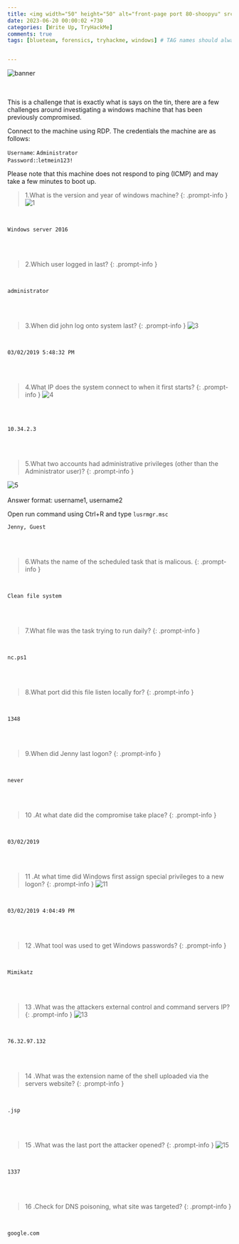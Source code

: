 ```yaml
---
title: <img width="50" height="50" alt="front-page port 80-shoopyu" src="https://github.com/thelocalh0st/thelocalh0st.github.io/assets/125783410/a862b8fe-2adb-4176-a222-6a20cbe4ef2c">Investigating Windows | Tryhackme
date: 2023-06-20 00:00:02 +730
categories: [Write Up, TryHackMe]
comments: true
tags: [blueteam, forensics, tryhackme, windows] # TAG names should always be lowercase


---
```



<!-- Comment for Image 
![7](https://github.com/thelocalh0st/thelocalh0st.github.io/assets/125783410/30985fd6-7ba8-4c27-9721-c2689a0bc6c1)
![8](https://github.com/thelocalh0st/thelocalh0st.github.io/assets/125783410/93901b82-98d7-479e-bb9d-869c78881814)
-->



![banner](https://github.com/thelocalh0st/thelocalh0st.github.io/assets/125783410/a862b8fe-2adb-4176-a222-6a20cbe4ef2c)
<br><br><br>

This is a challenge that is exactly what is says on the tin, there are a few challenges around investigating a windows machine that has been previously compromised.

Connect to the machine using RDP. The credentials the machine are as follows:

`Username`: `Administrator`  
`Password:`:`letmein123!`

Please note that this machine does not respond to ping (ICMP) and may take a few minutes to boot up.



>1.What is the version and year of  windows machine?
{: .prompt-info }
![1](https://github.com/thelocalh0st/thelocalh0st.github.io/assets/125783410/9e0cf089-f0a0-4b63-94e9-8de71aa91c47)

<br>

```Answer
Windows server 2016
```
<br><br>

>2.Which user logged in last?
{: .prompt-info }
<br>

```Answer
administrator
```
<br><br>

>3.When did john log onto system last?
{: .prompt-info }
![3](https://github.com/thelocalh0st/thelocalh0st.github.io/assets/125783410/2cef5068-1afe-4144-b57a-3608a30df868)

<br>

```Answer
03/02/2019 5:48:32 PM
```
<br><br>


>4.What IP does the system connect to when it first starts?
{: .prompt-info }
![4](https://github.com/thelocalh0st/thelocalh0st.github.io/assets/125783410/c1042a54-b025-42e8-8784-fdc658d029fa)

<br><br>

```Answer
10.34.2.3
```
<br><br>


>5.What two accounts had administrative privileges (other than the Administrator user)?
{: .prompt-info }

![5](https://github.com/thelocalh0st/thelocalh0st.github.io/assets/125783410/02e960b2-cd8f-4acd-a12c-b2e86ec53638)
<br><br>
Answer format: username1, username2

Open run command using Ctrl+R and type `lusrmgr.msc`
```Answer
Jenny, Guest
```
<br><br>


>6.Whats the name of the scheduled task that is malicous.
{: .prompt-info }
<br>

```Answer
Clean file system
```
<br><br>


>7.What file was the task trying to run daily?
{: .prompt-info }
<br>

```Answer
nc.ps1
```
<br><br>


>8.What port did this file listen locally for?
{: .prompt-info }
<br>


```Answer
1348
```
<br><br>

>9.When did Jenny last logon?
{: .prompt-info }
<br>


```Answer
never
```
<br><br>

>10 .At what date did the compromise take place?
{: .prompt-info }
<br>


```Answer
03/02/2019
```
<br><br>

>11 .At what time did Windows first assign special privileges to a new logon?
{: .prompt-info }
![11](https://github.com/thelocalh0st/thelocalh0st.github.io/assets/125783410/2d4848c8-2bad-48a8-8d12-7b2abd346165)

<br>


```Answer
03/02/2019 4:04:49 PM
```
<br><br>

>12 .What tool was used to get Windows passwords?
{: .prompt-info }

<br>


```Answer
Mimikatz
```
<br><br>

>13 .What was the attackers external control and command servers IP?
{: .prompt-info }
![13](https://github.com/thelocalh0st/thelocalh0st.github.io/assets/125783410/8228ed5b-ad0f-4e07-9420-85100aa0e6c3)

<br>


```Answer
76.32.97.132
```
<br><br>

>14 .What was the extension name of the shell uploaded via the servers website?
{: .prompt-info }
<br>


```Answer
.jsp
```
<br><br>

>15 .What was the last port the attacker opened?
{: .prompt-info }
![15](https://github.com/thelocalh0st/thelocalh0st.github.io/assets/125783410/3d6b0e8f-a755-49a8-8f65-08afe37fd902)


<br>


```Answer
1337
```
<br><br>

>16 .Check for DNS poisoning, what site was targeted?
{: .prompt-info }
<br>


```Answer
google.com
```
<br><br>

